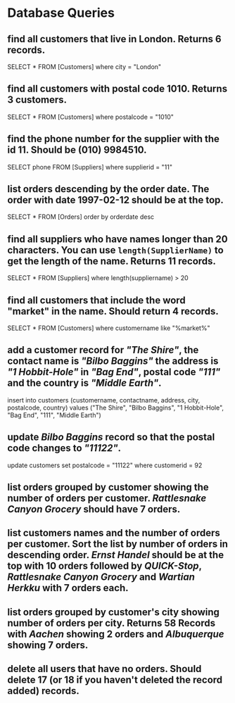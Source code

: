# Database Queries

## find all customers that live in London. Returns 6 records.

SELECT * FROM [Customers]
where city = "London"

## find all customers with postal code 1010. Returns 3 customers.

SELECT * FROM [Customers]
where postalcode = "1010"

## find the phone number for the supplier with the id 11. Should be (010) 9984510.

SELECT phone FROM [Suppliers]
where supplierid = "11"

## list orders descending by the order date. The order with date 1997-02-12 should be at the top.

SELECT * FROM [Orders]
order by orderdate desc

## find all suppliers who have names longer than 20 characters. You can use `length(SupplierName)` to get the length of the name. Returns 11 records.

SELECT * FROM [Suppliers]
where length(suppliername) > 20

## find all customers that include the word "market" in the name. Should return 4 records.

SELECT * FROM [Customers]
where customername like "%market%"

## add a customer record for _"The Shire"_, the contact name is _"Bilbo Baggins"_ the address is _"1 Hobbit-Hole"_ in _"Bag End"_, postal code _"111"_ and the country is _"Middle Earth"_.

insert into customers (customername, contactname, address, city, postalcode, country)
values ("The Shire", "Bilbo Baggins", "1 Hobbit-Hole", "Bag End", "111", "Middle Earth")

## update _Bilbo Baggins_ record so that the postal code changes to _"11122"_.

update customers set postalcode = "11122"
where customerid = 92

## list orders grouped by customer showing the number of orders per customer. _Rattlesnake Canyon Grocery_ should have 7 orders.


## list customers names and the number of orders per customer. Sort the list by number of orders in descending order. _Ernst Handel_ should be at the top with 10 orders followed by _QUICK-Stop_, _Rattlesnake Canyon Grocery_ and _Wartian Herkku_ with 7 orders each.

## list orders grouped by customer's city showing number of orders per city. Returns 58 Records with _Aachen_ showing 2 orders and _Albuquerque_ showing 7 orders.

## delete all users that have no orders. Should delete 17 (or 18 if you haven't deleted the record added) records.
